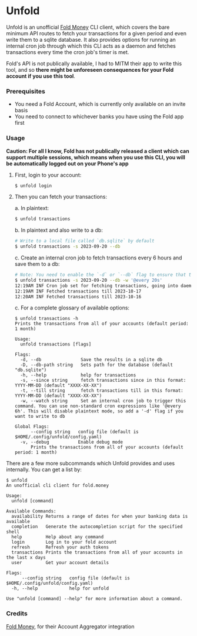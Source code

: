 # Unfold

Unfold is an unofficial [Fold Money](https://fold.money) CLI client, which
covers the bare minimum API routes to fetch your transactions for a given
period and even write them to a sqlite database. It also provides options for
running an internal cron job through which this CLI acts as a daemon and
fetches transactions every time the cron job's timer is met.

Fold's API is not publically available, I had to MITM their app to write this
tool, and so **there might be unforeseen consequences for your Fold account if
you use this tool**.

### Prerequisites

- You need a Fold Account, which is currently only available on an invite basis
- You need to connect to whichever banks you have using the Fold app first

### Usage

**Caution: For all I know, Fold has not publically released a client which can
support multiple sessions, which means when you use this CLI, you will be
automatically logged out on your Phone's app**

1. First, login to your account:
    ```bash
    $ unfold login
    ```

2. Then you can fetch your transactions:  

    a. In plaintext:
      ```bash
      $ unfold transactions
      ```

    b. In plaintext and also write to a db:
      ```bash
      # Write to a local file called `db.sqlite` by default
      $ unfold transactions -s 2023-09-20 --db
      ```

    c. Create an internal cron job to fetch transactions every 6 hours and save them to a db: 
      ```bash
      # Note: You need to enable the `-d` or `--db` flag to ensure that the changes are written to a database
      $ unfold transactions -s 2023-09-20 --db -w '@every 20s'
      12:19AM INF Cron job set for fetching transactions, going into daemon mode
      12:19AM INF Fetched transactions till 2023-10-17
      12:20AM INF Fetched transactions till 2023-10-16
      ```

    c. For a complete glossary of available options:
      ```
      $ unfold transactions -h
      Prints the transactions from all of your accounts (default period: 1 month)

      Usage:
        unfold transactions [flags]

      Flags:
        -d, --db               Save the results in a sqlite db
        -D, --db-path string   Sets path for the database (default "db.sqlite")
        -h, --help             help for transactions
        -s, --since string     fetch transactions since in this format: YYYY-MM-DD (default "XXXX-XX-XX")
        -t, --till string      fetch transactions till in this format: YYYY-MM-DD (default "XXXX-XX-XX")
        -w, --watch string     Set an internal cron job to trigger this command. You can use non-standard cron expressions like '@every 6h'. This will disable plaintext mode, so add a '-d' flag if you want to write to db

      Global Flags:
            --config string   config file (default is $HOME/.config/unfold/config.yaml)
        -v, --debug           Enable debug mode
            Prints the transactions from all of your accounts (default period: 1 month)
      ```

There are a few more subcommands which Unfold provides and uses internally. You
can get a list by:
```
$ unfold
An unofficial cli client for fold.money

Usage:
  unfold [command]

Available Commands:
  availability Returns a range of dates for when your banking data is available
  completion   Generate the autocompletion script for the specified shell
  help         Help about any command
  login        Log in to your fold account
  refresh      Refresh your auth tokens
  transactions Prints the transactions from all of your accounts in the last x days
  user         Get your account details

Flags:
      --config string   config file (default is $HOME/.config/unfold/config.yaml)
  -h, --help            help for unfold

Use "unfold [command] --help" for more information about a command.
```

### Credits

[Fold Money](https://fold.money), for their Account Aggregator integration
